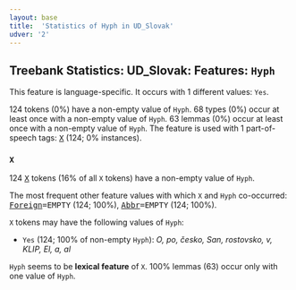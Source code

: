 ```yaml
---
layout: base
title:  'Statistics of Hyph in UD_Slovak'
udver: '2'
---
```


## Treebank Statistics: UD_Slovak: Features: `Hyph`

This feature is language-specific.
It occurs with 1 different values: `Yes`.

124 tokens (0%) have a non-empty value of `Hyph`.
68 types (0%) occur at least once with a non-empty value of `Hyph`.
63 lemmas (0%) occur at least once with a non-empty value of `Hyph`.
The feature is used with 1 part-of-speech tags: <tt><a href="sk-pos-X.html">X</a></tt> (124; 0% instances).

### `X`

124 <tt><a href="sk-pos-X.html">X</a></tt> tokens (16% of all `X` tokens) have a non-empty value of `Hyph`.

The most frequent other feature values with which `X` and `Hyph` co-occurred: <tt><a href="sk-feat-Foreign.html">Foreign</a></tt><tt>=EMPTY</tt> (124; 100%), <tt><a href="sk-feat-Abbr.html">Abbr</a></tt><tt>=EMPTY</tt> (124; 100%).

`X` tokens may have the following values of `Hyph`:

* `Yes` (124; 100% of non-empty `Hyph`): <em>O, po, česko, San, rostovsko, v, KLIP, El, a, al</em>

`Hyph` seems to be **lexical feature** of `X`. 100% lemmas (63) occur only with one value of `Hyph`.

